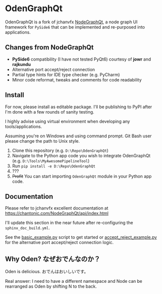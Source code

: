 # OdenGraphQt

OdenGraphQt is a fork of jchanvfx [NodeGraphQt](https://github.com/jchanvfx/NodeGraphQt), a node graph UI framework
for `PySide6` that can be implemented and re-purposed into applications.

## Changes from NodeGraphQt

- **PySide6** compatibility (I have not tested PyQt6) courtesy of **jowr** and **rajkundu**
- Alternative port accept/reject connection
- Partial type hints for IDE type checker (e.g. PyCharm)
- Minor code reformat, tweaks and comments for code readability

## Install

For now, please install as editable package. I'll be publishing to PyPI after I'm done with a few rounds of sanity
testing.

I highly advise using virtual environment when developing any tools/applications.

Assuming you're on Windows and using command prompt. Git Bash user please change the path to Unix style.

1. Clone this repository (e.g. `D:\Repo\OdenGraphQt`)
2. Navigate to the Python app code you wish to integrate OdenGraphQt (e.g. `D:\Tools\MyAwesomePipelineTool`)
3. Run `pip install -e D:\Repo\OdenGraphQt`
4. ???
5. ~~Profit~~ You can start importing `OdenGraphQt` module in your Python app code.

## Documentation

Please refer to jchanvfx excellent documentation at https://chantonic.com/NodeGraphQt/api/index.html

I'll update this section in the near future after re-configuring the `sphinx_doc_build.yml`.

See the [basic_example.py](/examples/basic_example.py) script to get started
or [accept_reject_example.py](/examples/accept_reject_example.py) for the alternative port accept/reject connection
logic.

## Why Oden? なぜおでんなのか？

Oden is delicious. おでんはおいしいです。

Real answer: I need to have a different namespace and Node can be rearranged as Oden by shifting N to the back.
